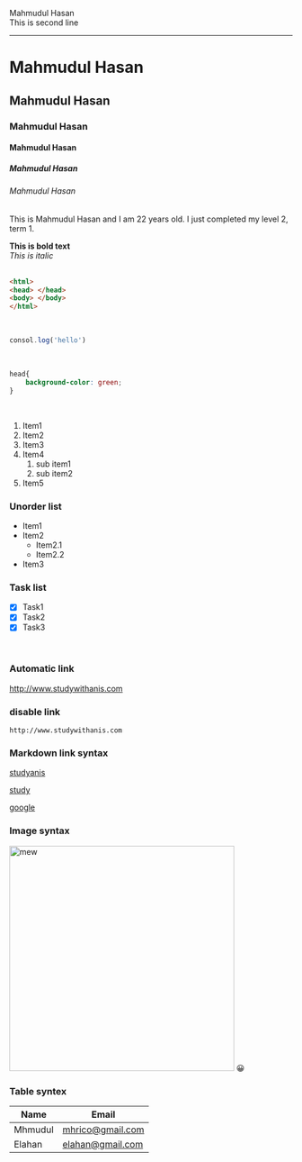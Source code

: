 <!--markdown tutorial-->
Mahmudul Hasan <br/>
This is second line

---

# Mahmudul Hasan
## Mahmudul Hasan
### Mahmudul Hasan
#### Mahmudul Hasan
##### Mahmudul Hasan
###### Mahmudul Hasan

<p>This is Mahmudul Hasan and I am 22 years old. I just completed my level 2, term 1.</p>
<b>This is bold text</b><br/>
<i>This is italic</i><br/> <br/>

```html
<html>
<head> </head>
<body> </body>
</html>
```
<br/>

```javascript
consol.log('hello')
```
<br/>

```css
head{
    background-color: green;
}
```
<br/>

<!--orderlist-->
1. Item1
2. Item2
3. Item3
4. Item4
    1. sub item1
    2. sub item2
5. Item5
<!--unorderlist-->
### Unorder list
- Item1
- Item2
    - Item2.1
    - Item2.2
- Item3

### Task list
- [x] Task1
- [x] Task2
- [x] Task3

<br/>

### Automatic link
http://www.studywithanis.com

### disable link
`http://www.studywithanis.com`

### Markdown link syntax
[studyanis](http://www.studywithanis.com)

[study][weblink]

[google][google]
<!--link er nam diye link set korle then oi nam usekorei link access kora jabe-->
[weblink]:http://www.studywithanis.com
[google]: http://www.google.com

### Image syntax
<!--markdown syntax=>  ![Photo](./images/citto.jpg)-->

<img src="./images/citto.jpg" width="400" title="mew"/>
😀

### Table syntex
| Name | Email |
| --- | ---- |
|Mhmudul| mhrico@gmail.com|
|Elahan | elahan@gmail.com|